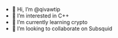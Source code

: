- 👋 Hi, I’m @qivawtip
- 👀 I’m interested in C++
- 🌱 I’m currently learning crypto
- 💞️ I’m looking to collaborate on Subsquid

<!---
qivawtip/qivawtip is a ✨ special ✨ repository because its `README.md` (this file) appears on your GitHub profile.
You can click the Preview link to take a look at your changes.
--->
